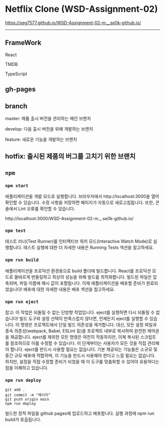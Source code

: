 # Netflix Clone (WSD-Assignment-02)
https://seg7577.github.io/WSD-Assignment-02-m._.se0k-github.io/

---
## FrameWork
React

TMDB

TypeScript

gh-pages
---
## branch
master: 제품 출시 버전을 관리하는 메인 브랜치


develop: 다음 출시 버전을 위해 개발하는 브랜치


feature: 새로운 기능을 개발하는 브랜치


hotfix: 출시된 제품의 버그를 고치기 위한 브랜치
---
## `npm`

### `npm start`

애플리케이션을 개발 모드로 실행합니다.
브라우저에서 http://localhost:3000을 열어 확인할 수 있습니다.
수정 사항을 저장하면 페이지가 자동으로 새로고침됩니다.
또한, 콘솔에서 Lint 오류를 확인할 수 있습니다.

http://localhost:3000/WSD-Assignment-02-m._.se0k-github.io/

### `npm test`

테스트 러너(Test Runner)를 인터랙티브 워치 모드(Interactive Watch Mode)로 실행합니다.
테스트 실행에 대한 더 자세한 내용은 Running Tests 섹션을 참고하세요.

### `npm run build`

애플리케이션을 프로덕션 환경용으로 build 폴더에 빌드합니다.
React를 프로덕션 모드로 올바르게 번들링하고 최상의 성능을 위해 빌드를 최적화합니다.
빌드된 파일은 압축되며, 파일 이름에 해시 값이 포함됩니다.
이제 애플리케이션을 배포할 준비가 완료되었습니다!
배포에 대한 자세한 내용은 배포 섹션을 참고하세요.

### `npm run eject`

참고: 이 작업은 되돌릴 수 없는 단방향 작업입니다. eject를 실행하면 다시 되돌릴 수 없습니다!
빌드 도구와 설정 선택이 만족스럽지 않다면, 언제든지 eject를 실행할 수 있습니다. 이 명령은 프로젝트에서 단일 빌드 의존성을 제거합니다.
대신, 모든 설정 파일과 종속 의존성(webpack, Babel, ESLint 등)을 프로젝트 내부로 복사하여 완전한 제어권을 제공합니다. eject를 제외한 모든 명령은 여전히 작동하지만, 이제 복사된 스크립트를 참조하므로 이를 수정할 수 있습니다. 이 단계부터는 사용자가 모든 것을 직접 관리해야 합니다.
eject를 반드시 사용할 필요는 없습니다. 기본 제공되는 기능들은 소규모 및 중간 규모 배포에 적합하며, 이 기능을 반드시 사용해야 한다고 느낄 필요는 없습니다. 하지만, 설정을 직접 수정할 준비가 되었을 때 이 도구를 맞춤화할 수 있어야 유용하다는 점을 이해하고 있습니다.

### `npm run deploy`

    git add .
    git commit -m "메시지"
    git push origin main
    npm run deploy
빌드한 정적 파일을 github pages에 업로드하고 배포합니다. 실행 과정에 npm run build가 호출됩니다.
